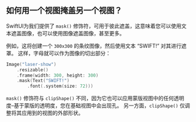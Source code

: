 如何用一个视图掩盖另一个视图？
----

SwiftUI为我们提供了 `mask()` 修饰符，可用于彼此遮盖，这意味着您可以使用文本遮盖图像，也可以使用图像遮盖图像，甚至更多。

例如，这将创建一个 `300x300` 的条纹图像，然后使用文本 “SWIFT!” 对其进行遮罩。 这样，字母就可以作为图像的切出部分：

```swift
Image("laser-show")
    .resizable()
    .frame(width: 300, height: 300)
    .mask(Text("SWIFT!")
        .font(.system(size: 72)))
```

`mask()` 修饰符与 `clipShape()` 不同，因为它也可以应用蒙版视图中的任何透明度–基于蒙版的透明度，您在基础视图中会出现孔。 另一方面，`clipShape()` 仅调整将其应用到的视图的外部形状。